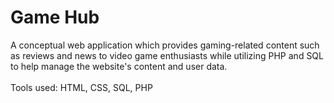 # Game Hub
A conceptual web application which provides gaming-related content such as reviews and news to video game enthusiasts while utilizing PHP and SQL to help manage the website's content and user data.
<br />
<br />
Tools used: HTML, CSS, SQL, PHP
